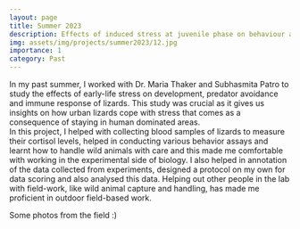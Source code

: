 ```yaml
---
layout: page
title: Summer 2023
description: Effects of induced stress at juvenile phase on behaviour and physiology of adult Rock Agamas.
img: assets/img/projects/summer2023/12.jpg
importance: 1
category: Past
---
```


In my past summer, I worked with Dr. Maria Thaker and Subhasmita Patro to study the effects of early-life stress on development, predator avoidance and immune response of lizards. This study was crucial as it gives us insights on how urban lizards cope with stress that comes as a consequence of staying in human dominated areas.<br> 
In this project, I helped with collecting blood samples of lizards to measure their cortisol levels, helped in conducting various behavior assays and learnt how to handle wild animals with care and this made me comfortable with working in the experimental side of biology. I also helped in annotation of the data collected from experiments, designed a protocol on my own for data scoring and also analysed this data. Helping out other people in the lab with field-work, like wild animal capture and handling, has made me proficient in outdoor field-based work.<br>

Some photos from the field :) <br>
